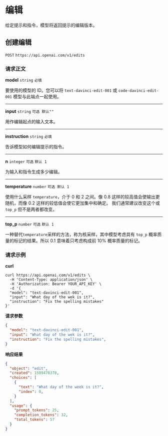 # 编辑

给定提示和指令，模型将返回提示的编辑版本。

## 创建编辑

`POST`  `https://api.openai.com/v1/edits`

### 请求正文

**model** `string` `必填`

要使用的模型的 ID。您可以将 `text-davinci-edit-001` 或 `code-davinci-edit-001` 模型与此端点一起使用。

------

**input** `string` `可选 默认""`

用作编辑起点的输入文本。

------

**instruction** `string` `必填`

告诉模型如何编辑提示的指令。

------

**n** `integer` `可选` `默认 1`

为输入和指令生成多少编辑。

------

**temperature** `number` `可选 默认 1`

使用什么采样 `temperature`，介于 0 和 2 之间。像 0.8 这样的较高值会使输出更随机，而像 0.2 这样的较低值会使它更加集中和确定。 我们通常建议改变这个或 `top_p` 但不是两者都改变。

------

**top_p** `number` `可选` `默认 1`

一种替代`temperature`采样的方法，称为核采样，其中模型考虑具有 `top_p` 概率质量的标记的结果。所以 0.1 意味着只考虑构成前 10% 概率质量的标记。

### 请求示例

**curl**

```shell
curl https://api.openai.com/v1/edits \
  -H 'Content-Type: application/json' \
  -H 'Authorization: Bearer YOUR_API_KEY' \
  -d '{
  "model": "text-davinci-edit-001",
  "input": "What day of the wek is it?",
  "instruction": "Fix the spelling mistakes"
}'
```

**请求参数**

```json
{
  "model": "text-davinci-edit-001",
  "input": "What day of the wek is it?",
  "instruction": "Fix the spelling mistakes",
}
```

**响应结果**

```json
{
  "object": "edit",
  "created": 1589478378,
  "choices": [
    {
      "text": "What day of the week is it?",
      "index": 0,
    }
  ],
  "usage": {
    "prompt_tokens": 25,
    "completion_tokens": 32,
    "total_tokens": 57
  }
}
```

